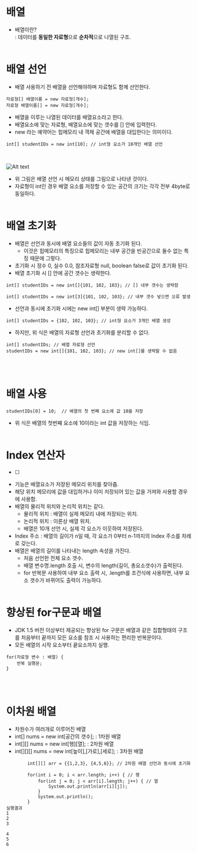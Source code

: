 # 배열
- 배열이란?<br>
 : 데이터를 <b>동일한 자료형</b>으로 <b>순차적</b>으로 나열된 구조.
<br><br>

# 배열 선언
- 배열 사용하기 전 배열을 선언해야하며 자료형도 함께 선언한다.
```
자료형[] 배열이름 = new 자료형[개수];
자료형 배열이름[] = new 자료형[개수];
```
- 배열을 이루는 나열된 데이터를 배열요소라고 한다.
- 배열요소에 맞는 자료형, 배열요소에 맞는 갯수를 [] 안에 입력한다.
- new 라는 예약어는 힙메모리 내 객체 공간에 배열을 대입한다는 의미이다.
```
int[] studentIDs = new int[10]; // int형 요소가 10개인 배열 선언
```
<br>

![Alt text](https://raw.githubusercontent.com/yonggyo1125/curriculum300H/main/1.JAVA%2884%EC%8B%9C%EA%B0%84%29/4%EC%9D%BC%EC%B0%A8%283h%29%20-%20%EB%B0%B0%EC%97%B4/images/%EB%B0%B0%EC%97%B4%EC%9D%98_%EA%B8%B8%EC%9D%B4.png)

- 위 그림은 배열 선언 시 메모리 상태를 그림으로 나타낸 것이다.
- 자료형이 int인 경우 배열 요소를 저장할 수 있는 공간의 크기는 각각 전부 4byte로 동일하다.
<br><br>

# 배열 초기화
- 배열은 선언과 동시에 배열 요소들의 값이 자동 초기화 된다.
    - 이것은 힙메모리의 특징으로 힙메모리는 내부 공간을 빈공간으로 둘수 없는 특징 때문에 그렇다.
- 초기화 시 정수 0, 실수 0.0, 참조자료형 null, boolean false로 값이 초기화 된다.
- 배열 초기화 시 [] 안에 공간 갯수는 생략한다.
```
int[] studentIDs = new int[]{101, 102, 103}; // [] 내부 갯수는 생략함
```
```
int[] studentIDs = new int[3]{101, 102, 103}; // 내부 갯수 넣으면 오류 발생
```
- 선언과 동시에 초기화 시에는 new int[] 부분이 생략 가능하다.
```
int[] studentIDs = {102, 102, 103}; // int형 요소가 3개인 배열 생성
```
- 하지만, 위 식은 배열의 자료형 선언과 초기화를 분리할 수 없다.
```
int[] studentIDs; // 배열 자료형 선언
studentIDs = new int[]{101, 102, 103}; // new int[]를 생략할 수 없음
```
<br><br>

# 배열 사용
```
studentIDs[0] = 10;  // 배열의 첫 번째 요소에 값 10을 저장
```
- 위 식은 배열의 첫번째 요소에 10이라는 int 값을 저장하는 식임.
<br><br>

# Index 연산자
- [ ]
- 기능은 배열요소가 저장된 메모리 위치를 찾아줌.
- 해당 위치 메모리에 값을 대입하거나 이미 저장되어 있는 값을 가져와 사용할 경우에 사용함.
- 배열의 물리적 위치와 논리적 위치는 같다.
    - 물리적 위치 : 배열이 실제 메모리 내에 저장되는 위치.
    - 논리적 위치 : 이론상 배열 위치.
    - 배열은 10개 선언 시, 실제 각 요소가 이웃하여 저장된다.
- Index 주소 : 배열의 길이가 n일 때, 각 요소가 0부터 n-1까지의 Index 주소를 차례로 갖는다.
- 배열은 배열의 길이를 나타내는 length 속성을 가진다.
    - 처음 선언한 전체 요소 갯수.
    - 배열 변수명.length 호출 시, 변수의 length(길이, 총요소갯수)가 출력된다.
    - for 반복문 사용하여 내부 요소 출력 시, .length를 조건식에 사용하면, 내부 요소 갯수가 바뀌어도
      출력이 가능하다.
<br><br>

# 향상된 for구문과 배열
- JDK 1.5 버전 이상부터 제공되는 향상된 for 구문은 배열과 같은 집합형태의 구조를 처음부터 끝까지 모든
  요소를 참조 시 사용하는 편리한 반복문이다.
- 모든 배열의 시작 요소부터 끝요소까지 실행.
```
for(자료형 변수 : 배열) {
	반복 실행문;
}
```
<br><br>



# 이차원 배열
- 차원수가 여러개로 이루어진 배열
- int[] nums = new int[공간의 갯수]; : 1차원 배열
- int[][] nums = new int[행][열]; : 2차원 배열
- int[][][] nums = new int[높이],[가로],[세로]; : 3차원 배열
```
		int[][] arr = {{1,2,3}, {4,5,6}}; // 2차원 배열 선언과 동시에 초기화
		
		for(int i = 0; i < arr.length; i++) { // 행 
			for(int j = 0; j < arr[i].length; j++) { // 열
				System.out.println(arr[i][j]);
			}
			System.out.println();
		}
실행결과
1
2
3

4
5
6
```